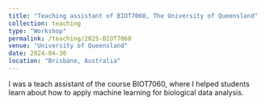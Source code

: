 ```yaml
---
title: "Teaching assistant of BIOT7060, The University of Queensland"
collection: teaching
type: "Workshop"
permalink: /teaching/2025-BIOT7060
venue: "University of Queensland"
date: 2024-04-30
location: "Brisbane, Australia"
---
```


I was a teach assistant of the course BIOT7060, where I helped students learn about how to apply machine learning for biological data analysis. 


